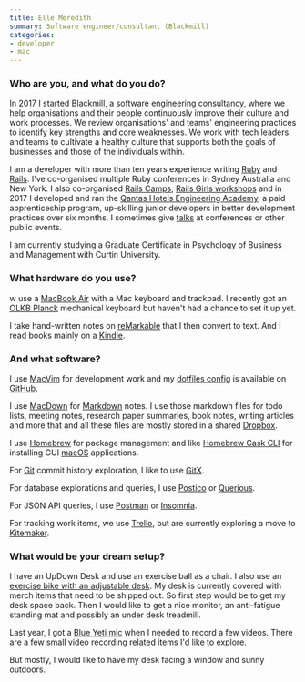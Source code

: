 ```yaml
---
title: Elle Meredith
summary: Software engineer/consultant (Blackmill)
categories:
- developer
- mac
---
```


### Who are you, and what do you do?

In 2017 I started [Blackmill](https://blackmill.co/ "A software consultancy."), a software engineering consultancy, where we help organisations and their people continuously improve their culture and work processes. We review organisations' and teams' engineering practices to identify key strengths and core weaknesses. We work with tech leaders and teams to cultivate a healthy culture that supports both the goals of businesses and those of the individuals within.

I am a developer with more than ten years experience writing [Ruby][] and [Rails][]. I've co-organised multiple Ruby conferences in Sydney Australia and New York. I also co-organised [Rails Camps](https://rails.camp "A Ruby hackers retreat."), [Rails Girls workshops](http://railsgirls.com/sydney "Free Rails workshops in Sydney.") and in 2017 I developed and ran the [Qantas Hotels Engineering Academy](https://blackmill.co/blog/first-pilot-of-an-engineering-academy-notes-and-after-thoughts "Elle's post about the apprenticeship Blackmill ran at Qantas Hotels."), a paid apprenticeship program, up-skilling junior developers in better development practices over six months. I sometimes give [talks](http://aemeredith.com#talks "A list of Elle's talks.") at conferences or other public events.

I am currently studying a Graduate Certificate in Psychology of Business and Management with Curtin University.

### What hardware do you use?

w use a [MacBook Air][macbook-air] with a Mac keyboard and trackpad. I recently got an [OLKB Planck][planck] mechanical keyboard but haven't had a chance to set it up yet.

I take hand-written notes on [reMarkable][remarkable-2] that I then convert to text. And I read books mainly on a [Kindle][].

### And what software?

I use [MacVim][] for development work and my [dotfiles config](https://github.com/elle/dotfiles "Elle's dotfiles on GitHub.") is available on [GitHub][].

I use [MacDown][] for [Markdown][] notes. I use those markdown files for todo lists, meeting notes, research paper summaries, book notes, writing articles and more that and all these files are mostly stored in a shared [Dropbox][].

I use [Homebrew][] for package management and like [Homebrew Cask CLI][homebrew-cask] for installing GUI [macOS][] applications.

For [Git][] commit history exploration, I like to use [GitX][].

For database explorations and queries, I use [Postico][] or [Querious][].

For JSON API queries, I use [Postman][] or [Insomnia][].

For tracking work items, we use [Trello][], but are currently exploring a move to [Kitemaker][].

### What would be your dream setup?

I have an UpDown Desk and use an exercise ball as a chair. I also use an [exercise bike with an adjustable desk][exerwork-1000]. My desk is currently covered with merch items that need to be shipped out. So first step would be to get my desk space back. Then I would like to get a nice monitor, an anti-fatigue standing mat and possibly an under desk treadmill.

Last year, I got a [Blue Yeti mic][yeti] when I needed to record a few videos. There are a few small video recording related items I'd like to explore.

But mostly, I would like to have my desk facing a window and sunny outdoors.

[dropbox]: https://www.dropbox.com/ "Online syncing and storage."
[exerwork-1000]: https://www.exerpeutic.shop/ "An exercise bike/work desk."
[git]: https://git-scm.com/ "A version control system."
[github]: https://github.com/ "A Git code repository service."
[gitx]: http://gitx.frim.nl/ "A git GUI for Mac OS X."
[homebrew-cask]: https://github.com/caskroom/homebrew-cask "A command-line tool for installing Mac applications."
[homebrew]: http://brew.sh "Command-line package manager for Mac OS X."
[insomnia]: https://insomnia.rest/products/insomnia "An API client."
[kindle]: https://www.amazon.com/Kindle-Ereader-ebook-reader/dp/B007HCCNJU "A digital book reader."
[kitemaker]: https://www.kitemaker.co/ "A task management service."
[macbook-air]: https://www.apple.com/macbook-air/ "A very thin laptop."
[macdown]: https://macdown.uranusjr.com/ "A Markdown text editor for the Mac."
[macos]: https://en.wikipedia.org/wiki/MacOS "An operating system for Mac hardware."
[macvim]: https://github.com/macvim-dev/macvim "A Mac GUI port of vim."
[markdown]: https://daringfireball.net/projects/markdown/ "An email-like format for marking up text."
[planck]: https://olkb.com/collections/planck "A mechanical keyboard."
[postico]: https://eggerapps.at/postico/ "A PostreSQL client for the Mac."
[postman]: https://www.getpostman.com/ "A browser extension for testing APIs."
[querious]: https://www.araelium.com/querious "A MySQL client for the Mac."
[rails]: https://rubyonrails.org/ "A Ruby-based web framework."
[remarkable-2]: https://remarkable.com/ "An e-ink tablet."
[ruby]: https://www.ruby-lang.org/en/ "An interpreted scripting language."
[trello]: https://trello.com/ "A project management service."
[yeti]: http://bluemic.com/yeti/ "A USB microphone."
